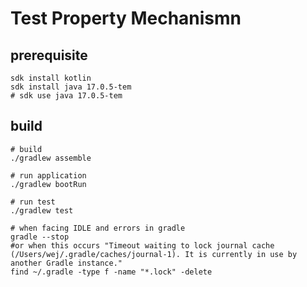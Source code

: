 # Test Property Mechanismn

## prerequisite

```shell
sdk install kotlin
sdk install java 17.0.5-tem
# sdk use java 17.0.5-tem
```

## build

```shell
# build
./gradlew assemble

# run application
./gradlew bootRun

# run test
./gradlew test

# when facing IDLE and errors in gradle
gradle --stop
#or when this occurs "Timeout waiting to lock journal cache (/Users/wej/.gradle/caches/journal-1). It is currently in use by another Gradle instance."
find ~/.gradle -type f -name "*.lock" -delete
```
